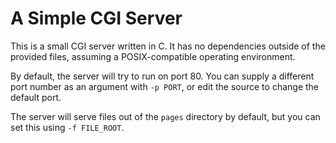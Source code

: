 # A Simple CGI Server #

This is a small CGI server written in C. It has no dependencies outside of the provided files, assuming a POSIX-compatible operating environment.

By default, the server will try to run on port 80. You can supply a different port number as an argument with `-p PORT`, or edit the source to change the default port.

The server will serve files out of the `pages` directory by default, but you can set this using `-f FILE_ROOT`.